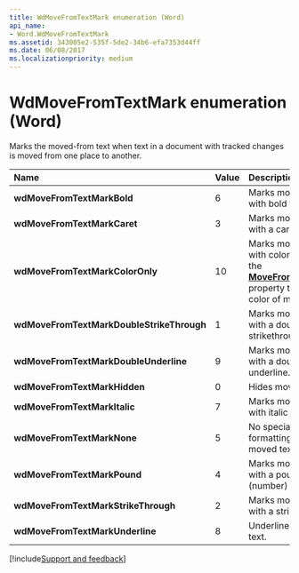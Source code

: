 ```yaml
---
title: WdMoveFromTextMark enumeration (Word)
api_name:
- Word.WdMoveFromTextMark
ms.assetid: 343005e2-535f-5de2-34b6-efa7353d44ff
ms.date: 06/08/2017
ms.localizationpriority: medium
---
```



# WdMoveFromTextMark enumeration (Word)

Marks the moved-from text when text in a document with tracked changes is moved from one place to another.



|Name|Value|Description|
|:-----|:-----|:-----|
| **wdMoveFromTextMarkBold**|6|Marks moved text with bold formatting.|
| **wdMoveFromTextMarkCaret**|3|Marks moved text with a caret.|
| **wdMoveFromTextMarkColorOnly**|10|Marks moved text with color only. Use the **[MoveFromTextColor](Word.Options.MoveFromTextColor.md)** property to set the color of moved text.|
| **wdMoveFromTextMarkDoubleStrikeThrough**|1|Marks moved text with a double strikethrough.|
| **wdMoveFromTextMarkDoubleUnderline**|9|Marks moved text with a double underline.|
| **wdMoveFromTextMarkHidden**|0|Hides moved text.|
| **wdMoveFromTextMarkItalic**|7|Marks moved text with italic formatting.|
| **wdMoveFromTextMarkNone**|5|No special formatting for moved text.|
| **wdMoveFromTextMarkPound**|4|Marks moved text with a pound (number) sign.|
| **wdMoveFromTextMarkStrikeThrough**|2|Marks moved text with a strikethrough.|
| **wdMoveFromTextMarkUnderline**|8|Underlines moved text.|

[!include[Support and feedback](~/includes/feedback-boilerplate.md)]